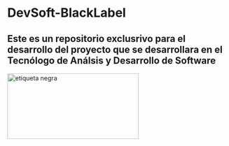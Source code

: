 # DevSoft-BlackLabel
## Este es un repositorio exclusrivo para el desarrollo del proyecto que se desarrollara en el Tecnólogo de Análsis y Desarrollo de Software
<img src="🛒" alt="etiqueta negra " width="300" height="150"> 
